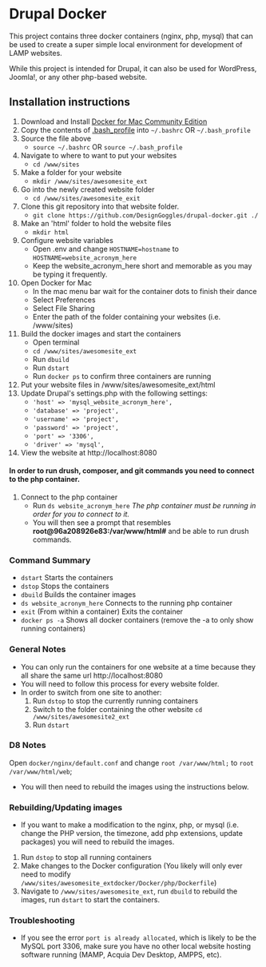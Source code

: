# Drupal Docker
This project contains three docker containers (nginx, php, mysql) that can be used to create a super simple local environment for development of LAMP websites.

While this project is intended for Drupal, it can also be used for WordPress, Joomla!, or any other php-based website.

## Installation instructions
1. Download and Install [Docker for Mac Community Edition](https://docs.docker.com/docker-for-mac/install/)
1. Copy the contents of [.bash_profile](https://github.com/DesignGoggles/drupal-docker/blob/master/.bash_profile) into `~/.bashrc` OR `~/.bash_profile`
1. Source the file above
   * `source ~/.bashrc` OR `source ~/.bash_profile`
1. Navigate to where to want to put your websites
   * `cd /www/sites`
1. Make a folder for your website
   * `mkdir /www/sites/awesomesite_ext`
1. Go into the newly created website folder
   * `cd /www/sites/awesomesite_exit`
1. Clone this git repository into that website folder.
   * `git clone https://github.com/DesignGoggles/drupal-docker.git ./`
1. Make an 'html' folder to hold the website files
   * `mkdir html`
1. Configure website variables
   * Open .env and change `HOSTNAME=hostname` to `HOSTNAME=website_acronym_here`
   * Keep the website_acronym_here short and memorable as you may be typing it frequently.
1. Open Docker for Mac
   * In the mac menu bar wait for the container dots to finish their dance
   * Select Preferences
   * Select File Sharing
   * Enter the path of the folder containing your websites (i.e. /www/sites)
1. Build the docker images and start the containers
   * Open terminal
   * `cd /www/sites/awesomesite_ext`
   * Run `dbuild`
   * Run `dstart`
   * Run `docker ps` to confirm three containers are running
1. Put your website files in /www/sites/awesomesite_ext/html
1. Update Drupal's settings.php with the following settings:
   * `'host' => 'mysql_website_acronym_here',`
   * `'database' => 'project',`
   * `'username' => 'project',`
   * `'password' => 'project',`
   * `'port' => '3306',`
   * `'driver' => 'mysql',`
1. View the website at http://localhost:8080

#### In order to run drush, composer, and git commands you need to connect to the php container.
1. Connect to the php container
   * Run `ds website_acronym_here` *The php container must be running in order for you to connect to it.*
   * You will then see a prompt that resembles **root@96a208926e83:/var/www/html#** and be able to run drush commands.

### Command Summary
* `dstart` Starts the containers
* `dstop` Stops the containers
* `dbuild` Builds the container images
* `ds website_acronym_here` Connects to the running php container
* `exit` (From within a container) Exits the container
* `docker ps -a` Shows all docker containers (remove the -a to only show running containers)

### General Notes
* You can only run the containers for one website at a time because they all share the same url http://localhost:8080
* You will need to follow this process for every website folder.
* In order to switch from one site to another:
  1. Run `dstop` to stop the currently running containers
  1. Switch to the folder containing the other website `cd /www/sites/awesomesite2_ext`
  1. Run `dstart`

### D8 Notes
Open `docker/nginx/default.conf` and change `root /var/www/html;` to `root /var/www/html/web`;
* You will then need to rebuild the images using the instructions below.

### Rebuilding/Updating images
* If you want to make a modification to the nginx, php, or mysql (i.e. change the PHP version, the timezone, add php extensions, update packages)  you will need to rebuild the images.
1. Run `dstop` to stop all running containers
1. Make changes to the Docker configuration (You likely will only ever need to modify `/www/sites/awesomesite_extdocker/Docker/php/Dockerfile`)
1. Navigate to `/www/sites/awesomesite_ext`, run `dbuild` to rebuild the images, run `dstart` to start the containers.

### Troubleshooting
* If you see the error `port is already allocated`, which is likely to be the MySQL port 3306, make sure you have no other local website hosting software running (MAMP, Acquia Dev Desktop, AMPPS, etc).
